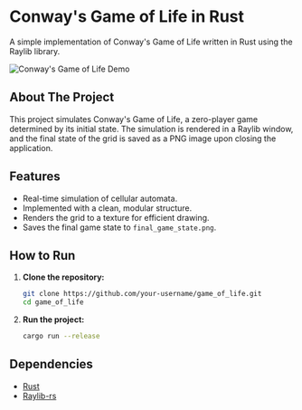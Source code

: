 # Conway's Game of Life in Rust

A simple implementation of Conway's Game of Life written in Rust using the Raylib library.

![Conway's Game of Life Demo](./game_of_life_demo.gif)

## About The Project

This project simulates Conway's Game of Life, a zero-player game determined by its initial state. The simulation is rendered in a Raylib window, and the final state of the grid is saved as a PNG image upon closing the application.

## Features

- Real-time simulation of cellular automata.
- Implemented with a clean, modular structure.
- Renders the grid to a texture for efficient drawing.
- Saves the final game state to `final_game_state.png`.

## How to Run

1.  **Clone the repository:**
    ```sh
    git clone https://github.com/your-username/game_of_life.git
    cd game_of_life
    ```

2.  **Run the project:**
    ```sh
    cargo run --release
    ```

## Dependencies

- [Rust](https://www.rust-lang.org/)
- [Raylib-rs](https://github.com/deltaphc/raylib-rs)
